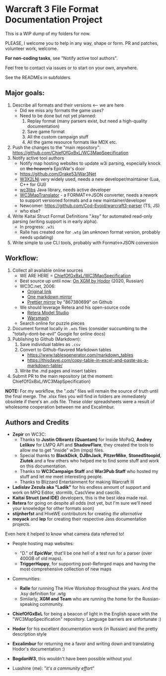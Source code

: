 # Warcraft 3 File Format Documentation Project

This is a WIP dump of my folders for now.

PLEASE, I welcome you to help in any way, shape or form. PR and patches, volunteer work, welcome.

**For non-coding tasks**, see "Notify active tool authors".

Feel free to contact via issues or to start on your own, anywhere.

See the READMEs in subfolders.

## Major goals:

1. Describe all formats and their versions <-- we are here
	- Did we miss any formats the game uses?
	- Need to be done but not yet planned:
		1. Replay format (many parsers exist, but need a high-quality documentation)
		2. Save game format
		3. All the custom campaign stuff
		4. All the game resource formats like MDX etc.
2. Push the changes to the "main repository": https://github.com/ChiefOfGxBxL/WC3MapSpecification
4. Notify active tool authors
	- Notify map hosting websites to update w3i parsing, especially knock on ~~the heaven's~~ EpicWar's door
	- https://github.com/Drake53/War3Net
	- [W3X2LNI](https://github.com/sumneko/w3x2lni) very widely used, needs a new developer/maintainer (Lua, C++ for GUI)
	- [wc3libs](https://github.com/inwc3/wc3libs) Java library, needs active developer
	- [WC3MapTranslator](https://github.com/ChiefOfGxBxL/WC3MapTranslator) - a FORMAT<->JSON converter,
	needs a rework to support versioned formats and a new maintainer/developer
	- Newcomer: https://github.com/Cod-Evoid/warcraft3-parser (TS, JS)
	- who else?
5. Write Kaitai Struct Format Definitions ".ksy" for automated read-only parsing
(writing support is in early alpha).
	- In progress: `.w3i`
	- Ralle has created one for `.wtg` (an unknown format version, probably needs updating)
6. Write simple to use CLI tools, probably with Format<->JSON conversion

## Workflow:

1. Collect all available online sources
	- WE ARE HERE = [ChiefOfGxBxL/WC3MapSpecification](https://github.com/ChiefOfGxBxL/WC3MapSpecification)
	- Best source up until now: [On XGM by Hodor](https://xgm.guru/p/wc3/w3-file-format) (2020, Russian)
	- WC3C.net, 2006:
		- [Original link](https://web.archive.org/web/20140514131031/http://www.wc3c.net:80/tools/specs/)
		- [One markdown mirror](https://github.com/SimonMossmyr/w3x-spec)
		- [Prettier mirror](https://867380699.github.io/blog/2019/05/09/W3X_Files_Format) by "867380699" on Github
	- We should leverage Retera and his open-source code
		- [Retera Model Studio](https://github.com/Retera/ReterasModelStudio)
		- [Warsmash](https://github.com/Retera/WarsmashModEngine)
	- Search online for puzzle pieces
2. Document format locally in `.ods` files
(consider succumbing to the "totally-dont-be-evil" Google for online docs)
3. Publishing to Github (Markdown):
	1. Save individual tables as `.csv`
	2. Convert to Github-flavored Markdown tables
		- https://www.tablesgenerator.com/markdown_tables
		- https://thisdavej.com/copy-table-in-excel-and-paste-as-a-markdown-table/
	3. Write the .md pages and insert tables
4. Submit PR to the main repository (at the moment: ChiefOfGxBxL/WC3MapSpecification)

**NOTE:** For my workflow, the ".ods" files will remain the source of truth until the final merge.
The .xlsx files you will find in folders are immediately obsolete if there's an .ods file.
These older spreadsheets were a result of wholesome cooperation between me and Excalimbur.

## Authors and Credits

- **Zepir** on WC3C:
	- Thanks to **Justin Olbrantz (Quantam)** for Inside MoPaQ, **Andrey Lelikov** for LMPQ API and
	**ShadowFlare**, they created the tools to allow me to get "inside" w3m (mpq) files.
	- Special thanks to **BlackDick**, **DJBnJack**, **PitzerMike**, **StonedStoopid**, **Ziutek**
	and a few others who helped me to find some stuff and work on this documentation.
	- Thanks to **WC3Campaign Staff** and **War3Pub Staff** who hosted my stuff
	and let me meet interesting people.
	- Thanks to Blizzard Entertainment for making Warcraft III
- **Ladislav Zezula aka "Ladik"** for his endless amount of support and work on MPQ Editor, stormlib,
CascView and casclib.
- **Kaitai Struct (and IDE)** developers, this is the best idea made real.
- **Retera** for going on despite all odds (not yet, but I'm sure we'll need your knowledge for other
formats soon)
- **stijnherfst** and HiveWE contributors for creating *the alternative*
- **moyack** and **lep** for creating their respective Jass documentation projects.

Even here it helped to know what camera data referred to!
- People hosting map websites:
	- "D." of **EpicWar**, that'll be one hell of a test run for a parser (over 400GB of old maps).
	- **TriggerHappy**, for supporting post-Reforged maps and having the most comprehensive collection
	of new maps

- Communities:
	- **Ralle** for running The Hive Workshop throughout the years. And the .ksy definition for .wtg
	- Similarly, **XGM and Team** who are running the home for the Russian-speaking community.
- **ChiefOfGxBxL** for being a beacon of light in the English space with the "WC3MapSpecification" repository.
Language barriers are unfortunate :)
- **Hodor** for his excellent documentation work (in Russian) and the pretty description style
- **Excalimbur** for returning me a favor and writing down and translating Hodor's documentation :)
- **BogdanW3**, this wouldn't have been possible without you!
- Luashine (me): "*it's a community effort*"
